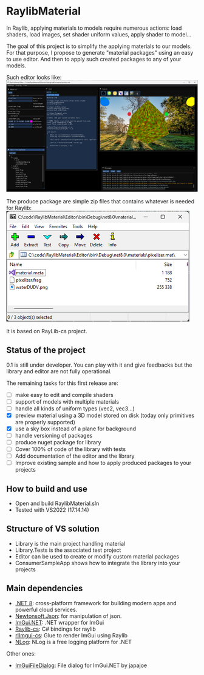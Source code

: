 # RaylibMaterial

In Raylib, applying materials to models require numerous actions: load shaders, load images, set shader uniform values, apply shader to model...

The goal of this project is to simplify the applying materials to our models. For that purpose, I propose to generate "material packages" using an easy to use editor.
And then to apply such created packages to any of your models.

Such editor looks like:
![image info](./docs/Shader-Editor.png)

The produce package are simple zip files that contains whatever is needed for Raylib:
![image info](./docs/package-content.png)

It is based on RayLib-cs project.

## Status of the project

0.1 is still under developer. You can play with it and give feedbacks but the library and editor are not fully operational.

The remaining tasks for this first release are:
* [ ] make easy to edit and compile shaders
* [ ] support of models with multiple materials
* [ ] handle all kinds of uniform types (vec2, vec3...)
* [x] preview material using a 3D model stored on disk (today only primitives are properly supported)
* [x] use a sky box instead of a plane for background
* [ ] handle versioning of packages
* [ ] produce nuget package for library
* [ ] Cover 100% of code of the library with tests
* [ ] Add documentation of the editor and the library
* [ ] Improve existing sample and how to apply produced packages to your projects

## How to build and use

* Open and build RaylibMaterial.sln
* Tested with VS2022 (17.14.14)

## Structure of VS solution

* Library is the main project handling material 
* Library.Tests is the associated test project
* Editor can be used to create or modify custom material packages
* ConsumerSampleApp shows how to integrate the library into your projects

## Main dependencies

* [.NET 8](https://dotnet.microsoft.com/en-us/): cross-platform framework for building modern apps and powerful cloud services.
* [Newtonsoft.Json](https://www.newtonsoft.com/json): for manipulation of json.
* [ImGui.NET](https://github.com/ImGuiNET/ImGui.NET): .NET wrapper for ImGui
* [Raylib-cs](https://github.com/raylib-cs/raylib-cs): C# bindings for raylib
* [rlImgui-cs](https://github.com/raylib-extras/rlImGui-cs): Glue to render ImGui using Raylib
* [NLog](https://github.com/NLog/NLog): NLog is a free logging platform for .NET

Other ones:
* [ImGuiFileDialog](https://github.com/japajoe/ImGuiFileDialog): File dialog for ImGui.NET by japajoe
